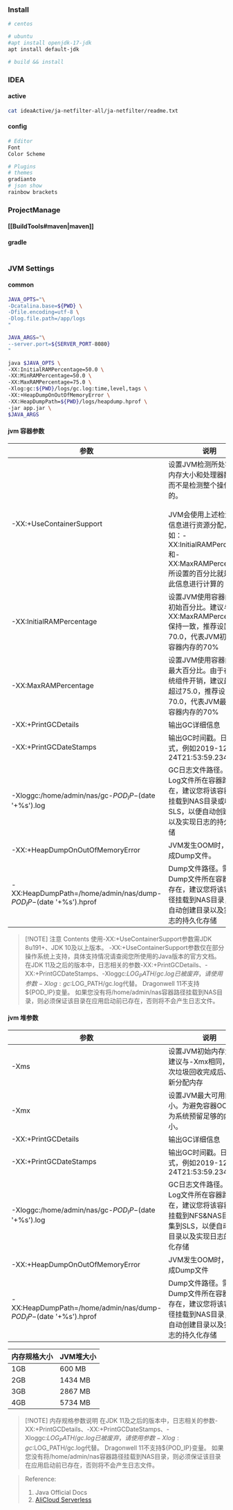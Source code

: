 ### Install
```bash
# centos

# ubuntu
#apt install openjdk-17-jdk
apt install default-jdk

# build && install

```

### IDEA
#### active
```bash
cat ideaActive/ja-netfilter-all/ja-netfilter/readme.txt
```

#### config
```bash
# Editor
Font
Color Scheme

# Plugins
# themes
gradianto
# json show
rainbow brackets
```

### ProjectManage
#### [[BuildTools#maven|maven]]

#### gradle
```bash

```

### JVM Settings
#### common
```bash
JAVA_OPTS="\
-Dcatalina.base=${PWD} \
-Dfile.encoding=utf-8 \
-Dlog.file.path=/app/logs
"

JAVA_ARGS="\
--server.port=${SERVER_PORT-8080}
"

java $JAVA_OPTS \
-XX:InitialRAMPercentage=50.0 \
-XX:MinRAMPercentage=50.0 \
-XX:MaxRAMPercentage=75.0 \
-Xlog:gc:${PWD}/logs/gc.log:time,level,tags \
-XX:+HeapDumpOnOutOfMemoryError \
-XX:HeapDumpPath=${PWD}/logs/heapdump.hprof \
-jar app.jar \
$JAVA_ARGS

```

#### jvm 容器参数

| 参数                                                                  | 说明                                                                                                                                   |
| ------------------------------------------------------------------- | ------------------------------------------------------------------------------------------------------------------------------------ |
| -XX:+UseContainerSupport                                            | 设置JVM检测所处容器的内存大小和处理器数量，而不是检测整个操作系统的。<br><br>JVM会使用上述检测到的信息进行资源分配，例如：-XX:InitialRAMPercentage和-XX:MaxRAMPercentage所设置的百分比就是基于此信息进行计算的 |
| -XX:InitialRAMPercentage                                            | 设置JVM使用容器内存的初始百分比。建议与-XX:MaxRAMPercentage保持一致，推荐设置为70.0，代表JVM初始使用容器内存的70%                                                            |
| -XX:MaxRAMPercentage                                                | 设置JVM使用容器内存的最大百分比。由于存在系统组件开销，建议最大不超过75.0，推荐设置为70.0，代表JVM最大使用容器内存的70%                                                                 |
| -XX:+PrintGCDetails                                                 | 输出GC详细信息                                                                                                                             |
| -XX:+PrintGCDateStamps                                              | 输出GC时间戳。日期形式，例如2019-12-24T21:53:59.234+0800                                                                                          |
| -Xloggc:/home/admin/nas/gc-${POD_IP}-$(date '+%s').log              | GC日志文件路径。需保证Log文件所在容器路径已存在，建议您将该容器路径挂载到NAS目录或收集到SLS，以便自动创建目录以及实现日志的持久化存储                                                             |
| -XX:+HeapDumpOnOutOfMemoryError                                     | JVM发生OOM时，自动生成Dump文件。                                                                                                                |
| -XX:HeapDumpPath=/home/admin/nas/dump-${POD_IP}-$(date '+%s').hprof | Dump文件路径。需保证Dump文件所在容器路径已存在，建议您将该容器路径挂载到NAS目录，以便自动创建目录以及实现日志的持久化存储                                                                   |

> [!NOTE] 注意
> Contents
> 使用-XX:+UseContainerSupport参数需JDK 8u191+、JDK 10及以上版本。
-XX:+UseContainerSupport参数仅在部分操作系统上支持，具体支持情况请查阅您所使用的Java版本的官方文档。
在JDK 11及之后的版本中，日志相关的参数-XX:+PrintGCDetails、-XX:+PrintGCDateStamps、-Xloggc:$LOG_PATH/gc.log已被废弃，请使用参数-Xlog:gc:$LOG_PATH/gc.log代替。
Dragonwell 11不支持${POD_IP}变量。
如果您没有将/home/admin/nas容器路径挂载到NAS目录，则必须保证该目录在应用启动前已存在，否则将不会产生日志文件。

#### jvm 堆参数

| 参数                                                                  | 说明                                                                           |
| ------------------------------------------------------------------- | ---------------------------------------------------------------------------- |
| -Xms                                                                | 设置JVM初始内存大小。建议与-Xmx相同，避免每次垃圾回收完成后JVM重新分配内存                                   |
| -Xmx                                                                | 设置JVM最大可用内存大小。为避免容器OOM，请为系统预留足够的内存大小。                                        |
| -XX:+PrintGCDetails                                                 | 输出GC详细信息                                                                     |
| -XX:+PrintGCDateStamps                                              | 输出GC时间戳。日期形式，例如2019-12-24T21:53:59.234+0800                                  |
| -Xloggc:/home/admin/nas/gc-${POD_IP}-$(date '+%s').log              | GC日志文件路径。需保证Log文件所在容器路径已存在，建议您将该容器路径挂载到NFS&NAS目录&收集到SLS，以便自动创建目录以及实现日志的持久化存储 |
| -XX:+HeapDumpOnOutOfMemoryError                                     | JVM发生OOM时，自动生成Dump文件                                                         |
| -XX:HeapDumpPath=/home/admin/nas/dump-${POD_IP}-$(date '+%s').hprof | Dump文件路径。需保证Dump文件所在容器路径已存在，建议您将该容器路径挂载到NAS目录，以便自动创建目录以及实现日志的持久化存储           |

| 内存规格大小 | JVM堆大小  |
| ------ | ------- |
| 1GB    | 600 MB  |
| 2GB    | 1434 MB |
| 3GB    | 2867 MB |
| 4GB    | 5734 MB |

> [!NOTE] 内存规格参数说明
> 在JDK 11及之后的版本中，日志相关的参数-XX:+PrintGCDetails、-XX:+PrintGCDateStamps、-Xloggc:$LOG_PATH/gc.log已被废弃，请使用参数-Xlog:gc:$LOG_PATH/gc.log代替。
Dragonwell 11不支持${POD_IP}变量。
如果您没有将/home/admin/nas容器路径挂载到NAS目录，则必须保证该目录在应用启动前已存在，否则将不会产生日志文件。




>Reference:
>1. Java Official Docs
>2. [AliCloud Serverless](https://help.aliyun.com/zh/sae/use-cases/best-practices-for-jvm-heap-size-configuration)
